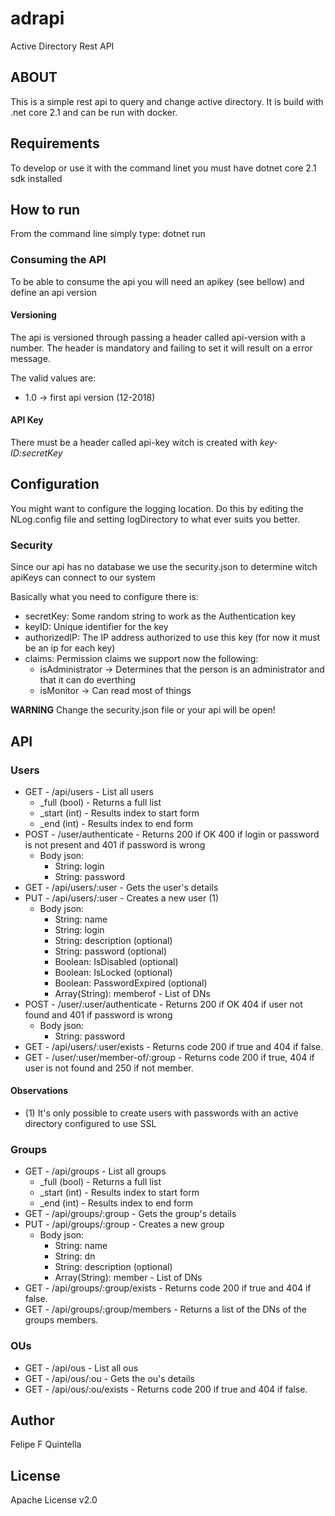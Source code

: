 # adrapi
Active Directory Rest API

## ABOUT
This is a simple rest api to query and change active directory. It is build with .net core 2.1 and can be run with docker. 

## Requirements 

To develop or use it with the command linet you must have dotnet core 2.1 sdk installed

## How to run 

From the command line simply type: dotnet run

### Consuming the API

To be able to consume the api you will need an apikey (see bellow) and define an api version 

#### Versioning 

The api is versioned through passing a header called api-version with a number. The header is mandatory and failing to set it will result on a error message.

The valid values are:
 - 1.0 -> first api version (12-2018)
 
#### API Key

 There must be a header called api-key witch is created with *key-ID:secretKey* 

## Configuration

You might want to configure the logging location. Do this by editing the NLog.config file and setting logDirectory to what ever suits you better.

### Security

Since our api has no database we use the security.json to determine witch apiKeys can connect to our system

Basically what you need to configure there is: 

- secretKey: Some random string to work as the Authentication key
- keyID: Unique identifier for the key
- authorizedIP: The IP address authorized to use this key (for now it must be an ip for each key)
- claims: Permission claims we support now the following:
    - isAdministrator -> Determines that the person is an administrator and that it can do everthing 
    - isMonitor -> Can read most of things
    
**WARNING** Change the security.json file or your api will be open!    

## API

### Users

- GET - /api/users - List all users 
    - _full (bool) - Returns a full list
    - _start (int) - Results index to start form
    - _end (int) - Results index to end form
- POST - /user/authenticate - Returns 200 if OK 400 if login or password is not present and 401 if password is wrong
    - Body json:
        - String: login
        - String: password
- GET - /api/users/:user - Gets the user's details  
- PUT - /api/users/:user - Creates a new user (1)  
    - Body json:
        - String: name
        - String: login
        - String: description (optional)
        - String: password (optional)
        - Boolean: IsDisabled (optional)
        - Boolean: IsLocked (optional)
        - Boolean: PasswordExpired (optional)
        - Array(String): memberof - List of DNs
- POST - /user/:user/authenticate - Returns 200 if OK 404 if user not found and 401 if password is wrong
    - Body json:
        - String: password
- GET - /api/users/:user/exists - Returns code 200 if true and 404 if false.
- GET - /user/:user/member-of/:group - Returns code 200 if true, 404 if user is not found and 250 if not member.



#### Observations

* (1) It's only possible to create users with passwords with an active directory configured to use SSL

### Groups

- GET - /api/groups - List all groups
    - _full (bool) - Returns a full list
    - _start (int) - Results index to start form
    - _end (int) - Results index to end form
- GET - /api/groups/:group - Gets the group's details
- PUT - /api/groups/:group - Creates a new group  
    - Body json:
        - String: name
        - String: dn
        - String: description (optional)
        - Array(String): member - List of DNs
- GET - /api/groups/:group/exists - Returns code 200 if true and 404 if false.
- GET - /api/groups/:group/members - Returns a list of the DNs of the groups members.

### OUs

- GET - /api/ous - List all ous
- GET - /api/ous/:ou - Gets the ou's details     
- GET - /api/ous/:ou/exists - Returns code 200 if true and 404 if false.                     
                                                   
## Author
Felipe F Quintella 

## License 
Apache License v2.0